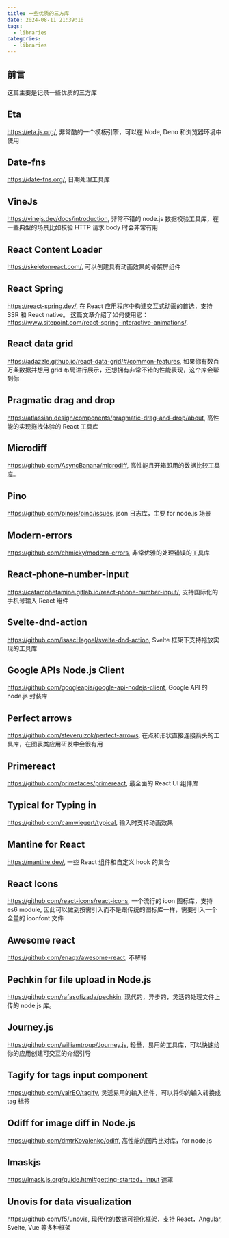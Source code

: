 ```yaml
---
title: 一些优质的三方库
date: 2024-08-11 21:39:10
tags:
  - libraries
categories:
  - libraries
---
```


## 前言

这篇主要是记录一些优质的三方库

## Eta

https://eta.js.org/, 非常酷的一个模板引擎，可以在 Node, Deno 和浏览器环境中使用

## Date-fns

https://date-fns.org/, 日期处理工具库

## VineJs

https://vinejs.dev/docs/introduction, 非常不错的 node.js 数据校验工具库，在一些典型的场景比如校验 HTTP 请求 body 时会非常有用

## React Content Loader

https://skeletonreact.com/, 可以创建具有动画效果的骨架屏组件

## React Spring

https://react-spring.dev/, 在 React 应用程序中构建交互式动画的首选，支持 SSR 和 React native。 这篇文章介绍了如何使用它：https://www.sitepoint.com/react-spring-interactive-animations/.

## React data grid

https://adazzle.github.io/react-data-grid/#/common-features, 如果你有数百万条数据并想用 grid 布局进行展示，还想拥有非常不错的性能表现，这个库会帮到你

## Pragmatic drag and drop

https://atlassian.design/components/pragmatic-drag-and-drop/about, 高性能的实现拖拽体验的 React 工具库

## Microdiff

https://github.com/AsyncBanana/microdiff, 高性能且开箱即用的数据比较工具库。

## Pino

https://github.com/pinojs/pino/issues, json 日志库，主要 for node.js 场景

## Modern-errors

https://github.com/ehmicky/modern-errors, 非常优雅的处理错误的工具库

## React-phone-number-input

https://catamphetamine.gitlab.io/react-phone-number-input/, 支持国际化的手机号输入 React 组件

## Svelte-dnd-action

https://github.com/isaacHagoel/svelte-dnd-action, Svelte 框架下支持拖放实现的工具库

## Google APIs Node.js Client

https://github.com/googleapis/google-api-nodejs-client, Google API 的 node.js 封装库

## Perfect arrows

https://github.com/steveruizok/perfect-arrows, 在点和形状直接连接箭头的工具库，在图表类应用研发中会很有用

## Primereact

https://github.com/primefaces/primereact, 最全面的 React UI 组件库

## Typical for Typing in

https://github.com/camwiegert/typical, 输入时支持动画效果

## Mantine for React

https://mantine.dev/, 一些 React 组件和自定义 hook 的集合

## React Icons

https://github.com/react-icons/react-icons, 一个流行的 icon 图标库，支持 es6 module, 因此可以做到按需引入而不是跟传统的图标库一样，需要引入一个全量的 iconfont 文件

## Awesome react

https://github.com/enaqx/awesome-react, 不解释

## Pechkin for file upload in Node.js

https://github.com/rafasofizada/pechkin, 现代的，异步的，灵活的处理文件上传的 node.js 库。

## Journey.js

https://github.com/williamtroup/Journey.js, 轻量，易用的工具库，可以快速给你的应用创建可交互的介绍引导

## Tagify for tags input component

https://github.com/yairEO/tagify, 灵活易用的输入组件，可以将你的输入转换成 tag 标签

## Odiff for image diff in Node.js

https://github.com/dmtrKovalenko/odiff, 高性能的图片比对库，for node.js

## Imaskjs

https://imask.js.org/guide.html#getting-started，input 遮罩

## Unovis for data visualization

https://github.com/f5/unovis, 现代化的数据可视化框架，支持 React，Angular, Svelte, Vue 等多种框架

